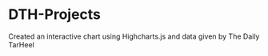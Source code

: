 # DTH-Projects
Created an interactive chart using Highcharts.js and data given by The Daily TarHeel
